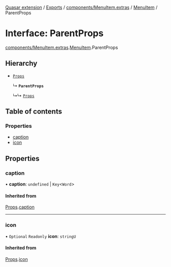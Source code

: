 [Quasar extension](../index.md) / [Exports](../modules.md) / [components/MenuItem.extras](../modules/components_MenuItem_extras.md) / [MenuItem](../modules/components_MenuItem_extras.MenuItem.md) / ParentProps

# Interface: ParentProps

[components/MenuItem.extras](../modules/components_MenuItem_extras.md).[MenuItem](../modules/components_MenuItem_extras.MenuItem.md).ParentProps

## Hierarchy

- [`Props`](components_Item_extras.Item.Props.md)

  ↳ **`ParentProps`**

  ↳↳ [`Props`](components_MenuItem_extras.MenuItem.Props.md)

## Table of contents

### Properties

- [caption](components_MenuItem_extras.MenuItem.ParentProps.md#caption)
- [icon](components_MenuItem_extras.MenuItem.ParentProps.md#icon)

## Properties

### caption

• **caption**: `undefined` \| `Key`<`Word`\>

#### Inherited from

[Props](components_Item_extras.Item.Props.md).[caption](components_Item_extras.Item.Props.md#caption)

___

### icon

• `Optional` `Readonly` **icon**: `stringU`

#### Inherited from

[Props](components_Item_extras.Item.Props.md).[icon](components_Item_extras.Item.Props.md#icon)
